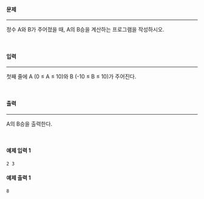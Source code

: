 #### 문제

---

정수 A와 B가 주어졌을 때, A의 B승을 계산하는 프로그램을 작성하시오.

<br>

#### 입력

---

첫째 줄에 A (0 ≤ A ≤ 10)와 B (-10 ≤ B ≤ 10)가 주어진다.

<br>

#### 출력

---

A의 B승을 출력한다.

<br>

#### 예제 입력 1

```text
2 3
```

#### 예제 출력 1

```text
8
```
